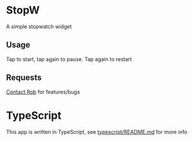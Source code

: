 # StopW

A simple stopwatch widget

## Usage

Tap to start, tap again to pause. Tap again to restart

## Requests

[Contact Rob](https://www.github.com/bobrippling) for features/bugs

# TypeScript

This app is written in TypeScript, see [typescript/README.md](/typescript/README.md) for more info
